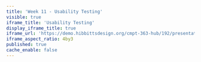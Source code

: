 ```yaml
---
title: 'Week 11 - Usability Testing'
visible: true
iframe_title: 'Usability Testing'
display_iframe_title: true
iframe_url: 'https://demo.hibbittsdesign.org/cmpt-363-hub/192/presentations/placeholder-slide'
iframe_aspect_ratio: 4by3
published: true
cache_enable: false
---
```

